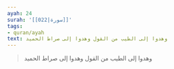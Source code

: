 ```yaml
---
ayah: 24
surah: '[[022|سورة]]'
tags:
- quran/ayah
text: وهدوا إلى الطيب من القول وهدوا إلى صراط الحميد
---
```

> وهدوا إلى الطيب من القول وهدوا إلى صراط الحميد
